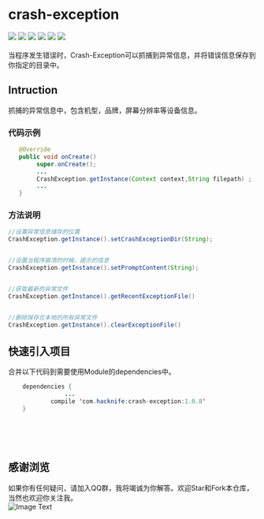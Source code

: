 # crash-exception
[![](https://img.shields.io/badge/platform-android-orange.svg)](https://github.com/hacknife) [![](https://img.shields.io/badge/language-java-yellow.svg)](https://github.com/hacknife) [![](https://img.shields.io/badge/JCenter-1.0.8-brightgreen.svg)](http://jcenter.bintray.com/com/hacknife/crash-exception/) [![](https://img.shields.io/badge/build-passing-brightgreen.svg)](https://github.com/hacknife) [![](https://img.shields.io/badge/license-apache--2.0-green.svg)](https://github.com/hacknife) [![](https://img.shields.io/badge/api-14+-green.svg)](https://github.com/hacknife)<br/><br/>
当程序发生错误时，Crash-Exception可以抓捕到异常信息，并将错误信息保存到你指定的目录中。
## Intruction
抓捕的异常信息中，包含机型，品牌，屏幕分辨率等设备信息。
### 代码示例
```Java
   @Override
   public void onCreate()
        super.onCreate();
        ...
        CrashException.getInstance(Context context,String filepath) ;
        ...
   }
```
### 方法说明
```Java
//设置异常信息储存的位置
CrashException.getInstance().setCrashExceptionDir(String);


//设置当程序崩溃的时候，提示的信息
CrashException.getInstance().setPromptContent(String);


//获取最新的异常文件
CrashException.getInstance().getRecentExceptionFile()


//删除保存在本地的所有异常文件
CrashException.getInstance().clearExceptionFile()

```
## 快速引入项目
合并以下代码到需要使用Module的dependencies中。
```Java
	dependencies {
                ...
	        compile 'com.hacknife:crash-exception:1.0.8'
	}
```
<br><br><br>
## 感谢浏览
如果你有任何疑问，请加入QQ群，我将竭诚为你解答。欢迎Star和Fork本仓库，当然也欢迎你关注我。
<br>
![Image Text](https://github.com/hacknife/CarouselBanner/blob/master/qq_group.png)
